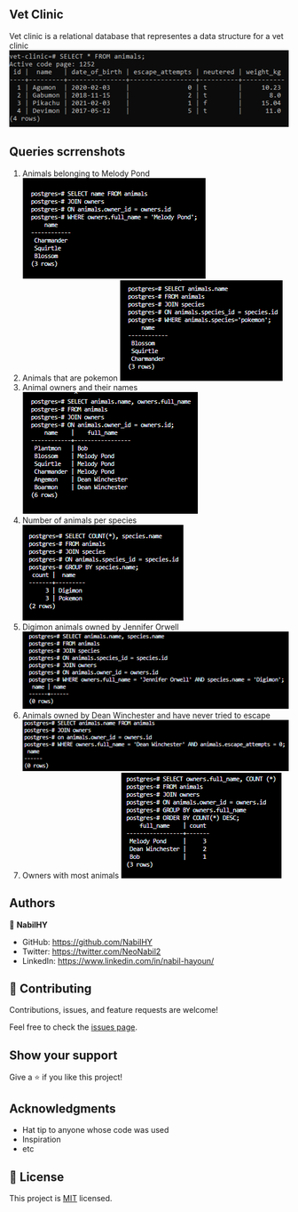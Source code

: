 ## Vet Clinic
Vet clinic is a relational database that representes a data structure for a vet clinic 
![screenshot](./screenshots/screenshot-table.png)




## Queries scrrenshots

1. Animals belonging to Melody Pond
![screenshot](./screenshots/1-query.png)
2. Animals that are pokemon
![screenshot](./screenshots/2-query.png)
3. Animal owners and their names
![screenshot](./screenshots/3-query.png)
4. Number of animals per species
![screenshot](./screenshots/4-query.png)
5. Digimon animals owned by Jennifer Orwell
![screenshot](./screenshots/5-query.png)
6. Animals owned by Dean Winchester and have never tried to escape
![screenshot](./screenshots/6-query.png)
7. Owners with most animals
![screenshot](./screenshots/7-query.png)


## Authors

👤 **NabilHY**

- GitHub: https://github.com/NabilHY
- Twitter: https://twitter.com/NeoNabil2
- LinkedIn: https://www.linkedin.com/in/nabil-hayoun/


## 🤝 Contributing

Contributions, issues, and feature requests are welcome!

Feel free to check the [issues page](../../issues/).

## Show your support

Give a ⭐️ if you like this project!

## Acknowledgments

- Hat tip to anyone whose code was used
- Inspiration
- etc

## 📝 License

This project is [MIT](./MIT.md) licensed.
